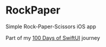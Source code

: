 # RockPaper
Simple Rock-Paper-Scissors iOS app

Part of my [100 Days of SwiftUI](https://www.hackingwithswift.com/100/swiftui) journey
